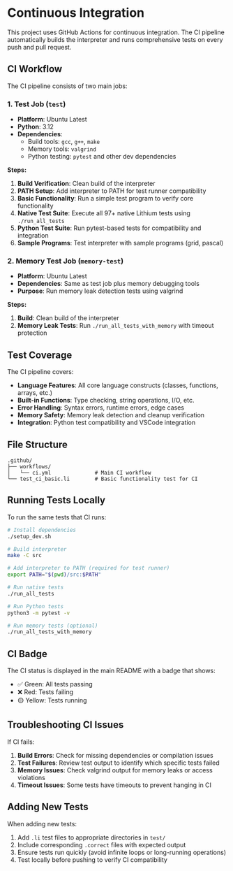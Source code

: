 # Continuous Integration

This project uses GitHub Actions for continuous integration. The CI pipeline automatically builds the interpreter and runs comprehensive tests on every push and pull request.

## CI Workflow

The CI pipeline consists of two main jobs:

### 1. Test Job (`test`)
- **Platform**: Ubuntu Latest
- **Python**: 3.12
- **Dependencies**: 
  - Build tools: `gcc`, `g++`, `make`
  - Memory tools: `valgrind`
  - Python testing: `pytest` and other dev dependencies

**Steps:**
1. **Build Verification**: Clean build of the interpreter
2. **PATH Setup**: Add interpreter to PATH for test runner compatibility
3. **Basic Functionality**: Run a simple test program to verify core functionality
4. **Native Test Suite**: Execute all 97+ native Lithium tests using `./run_all_tests`
5. **Python Test Suite**: Run pytest-based tests for compatibility and integration
6. **Sample Programs**: Test interpreter with sample programs (grid, pascal)

### 2. Memory Test Job (`memory-test`)
- **Platform**: Ubuntu Latest
- **Dependencies**: Same as test job plus memory debugging tools
- **Purpose**: Run memory leak detection tests using valgrind

**Steps:**
1. **Build**: Clean build of the interpreter
2. **Memory Leak Tests**: Run `./run_all_tests_with_memory` with timeout protection

## Test Coverage

The CI pipeline covers:

- **Language Features**: All core language constructs (classes, functions, arrays, etc.)
- **Built-in Functions**: Type checking, string operations, I/O, etc.
- **Error Handling**: Syntax errors, runtime errors, edge cases
- **Memory Safety**: Memory leak detection and cleanup verification
- **Integration**: Python test compatibility and VSCode integration

## File Structure

```
.github/
├── workflows/
│   └── ci.yml              # Main CI workflow
└── test_ci_basic.li        # Basic functionality test for CI
```

## Running Tests Locally

To run the same tests that CI runs:

```bash
# Install dependencies
./setup_dev.sh

# Build interpreter
make -C src

# Add interpreter to PATH (required for test runner)
export PATH="$(pwd)/src:$PATH"

# Run native tests
./run_all_tests

# Run Python tests
python3 -m pytest -v

# Run memory tests (optional)
./run_all_tests_with_memory
```

## CI Badge

The CI status is displayed in the main README with a badge that shows:
- ✅ Green: All tests passing
- ❌ Red: Tests failing
- 🟡 Yellow: Tests running

## Troubleshooting CI Issues

If CI fails:

1. **Build Errors**: Check for missing dependencies or compilation issues
2. **Test Failures**: Review test output to identify which specific tests failed
3. **Memory Issues**: Check valgrind output for memory leaks or access violations
4. **Timeout Issues**: Some tests have timeouts to prevent hanging in CI

## Adding New Tests

When adding new tests:

1. Add `.li` test files to appropriate directories in `test/`
2. Include corresponding `.correct` files with expected output
3. Ensure tests run quickly (avoid infinite loops or long-running operations)
4. Test locally before pushing to verify CI compatibility
